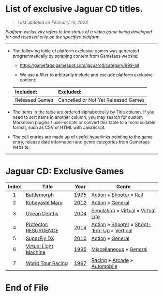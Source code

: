 ﻿# List of exclusive Jaguar CD titles.

> *Last updated on February 16, 2024*

_Platform exclusivity refers to the status of a video game being developed for and released only on the specified platform._

-----------------------------

 - The following table of platform exclusive games was generated programmatically by scraping content from Gamefaqs website: 

    - https://gamefaqs.gamespot.com/jaguarcd/category/999-all

    - We use a filter to arbitrarily include and exclude platform exclusive content:

      
    |Included:|Excluded:|
    |:--|:--|
    |Released Games|Cancelled or Not Yet Released Games


 - The items in the table are ordered alphabetically by Title column. If you need to sort items in another column, you may search for custom Markdown plugins / user-scripts or convert this table to a more suitable format, such as CSV or HTML with JavaScript.

 - The cell entries are made up of useful hyperlinks pointing to the game entry, release date information and genre categories from Gamefaqs website.

-----------------------------
# Jaguar CD∶ Exclusive Games
|Index|Title|Year|Genre|
|:--:|--|--|--|
|1|<a href="https://gamefaqs.gamespot.com/jaguarcd/916015-battlemorph" target="_blank" rel="noopener noreferrer">Battlemorph</a>|<a href="https://gamefaqs.gamespot.com/jaguarcd/916015-battlemorph/data" target="_blank" rel="noopener noreferrer">1995</a>|<a href="https://gamefaqs.gamespot.com/jaguarcd/category/54-action" target="_blank" rel="noopener noreferrer">Action</a> &raquo; <a href="https://gamefaqs.gamespot.com/jaguarcd/category/55-action-shooter" target="_blank" rel="noopener noreferrer">Shooter</a> &raquo; <a href="https://gamefaqs.gamespot.com/jaguarcd/category/81-action-shooter-rail" target="_blank" rel="noopener noreferrer">Rail</a>|
|2|<a href="https://gamefaqs.gamespot.com/jaguarcd/696407-kobayashi-maru" target="_blank" rel="noopener noreferrer">Kobayashi Maru</a>|<a href="https://gamefaqs.gamespot.com/jaguarcd/696407-kobayashi-maru/data" target="_blank" rel="noopener noreferrer">2012</a>|<a href="https://gamefaqs.gamespot.com/jaguarcd/category/54-action" target="_blank" rel="noopener noreferrer">Action</a> &raquo; <a href="https://gamefaqs.gamespot.com/jaguarcd/category/250-action-general" target="_blank" rel="noopener noreferrer">General</a>|
|3|<a href="https://gamefaqs.gamespot.com/jaguarcd/930339-ocean-depths" target="_blank" rel="noopener noreferrer">Ocean Depths</a>|<a href="https://gamefaqs.gamespot.com/jaguarcd/930339-ocean-depths/data" target="_blank" rel="noopener noreferrer">2004</a>|<a href="https://gamefaqs.gamespot.com/jaguarcd/category/46-simulation" target="_blank" rel="noopener noreferrer">Simulation</a> &raquo; <a href="https://gamefaqs.gamespot.com/jaguarcd/category/311-simulation-virtual" target="_blank" rel="noopener noreferrer">Virtual</a> &raquo; <a href="https://gamefaqs.gamespot.com/jaguarcd/category/242-simulation-virtual-virtual-life" target="_blank" rel="noopener noreferrer">Virtual Life</a>|
|4|<a href="https://gamefaqs.gamespot.com/jaguarcd/823874-protector-resurgence" target="_blank" rel="noopener noreferrer">Protector: RESURGENCE</a>|<a href="https://gamefaqs.gamespot.com/jaguarcd/823874-protector-resurgence/data" target="_blank" rel="noopener noreferrer">2014</a>|<a href="https://gamefaqs.gamespot.com/jaguarcd/category/54-action" target="_blank" rel="noopener noreferrer">Action</a> &raquo; <a href="https://gamefaqs.gamespot.com/jaguarcd/category/55-action-shooter" target="_blank" rel="noopener noreferrer">Shooter</a> &raquo; <a href="https://gamefaqs.gamespot.com/jaguarcd/category/313-action-shooter-shoot-em-up" target="_blank" rel="noopener noreferrer">Shoot-&#039;Em-Up</a> &raquo; <a href="https://gamefaqs.gamespot.com/jaguarcd/category/83-action-shooter-shoot-em-up-vertical" target="_blank" rel="noopener noreferrer">Vertical</a>|
|5|<a href="https://gamefaqs.gamespot.com/jaguarcd/696408-superfly-dx" target="_blank" rel="noopener noreferrer">SuperFly DX</a>|<a href="https://gamefaqs.gamespot.com/jaguarcd/696408-superfly-dx/data" target="_blank" rel="noopener noreferrer">2010</a>|<a href="https://gamefaqs.gamespot.com/jaguarcd/category/54-action" target="_blank" rel="noopener noreferrer">Action</a> &raquo; <a href="https://gamefaqs.gamespot.com/jaguarcd/category/250-action-general" target="_blank" rel="noopener noreferrer">General</a>|
|6|<a href="https://gamefaqs.gamespot.com/jaguarcd/916025-virtual-light-machine" target="_blank" rel="noopener noreferrer">Virtual Light Machine</a>|<a href="https://gamefaqs.gamespot.com/jaguarcd/916025-virtual-light-machine/data" target="_blank" rel="noopener noreferrer">1995</a>|<a href="https://gamefaqs.gamespot.com/jaguarcd/category/49-miscellaneous" target="_blank" rel="noopener noreferrer">Miscellaneous</a> &raquo; <a href="https://gamefaqs.gamespot.com/jaguarcd/category/256-miscellaneous-general" target="_blank" rel="noopener noreferrer">General</a>|
|7|<a href="https://gamefaqs.gamespot.com/jaguarcd/916026-world-tour-racing" target="_blank" rel="noopener noreferrer">World Tour Racing</a>|<a href="https://gamefaqs.gamespot.com/jaguarcd/916026-world-tour-racing/data" target="_blank" rel="noopener noreferrer">1997</a>|<a href="https://gamefaqs.gamespot.com/jaguarcd/category/47-racing" target="_blank" rel="noopener noreferrer">Racing</a> &raquo; <a href="https://gamefaqs.gamespot.com/jaguarcd/category/314-racing-arcade" target="_blank" rel="noopener noreferrer">Arcade</a> &raquo; <a href="https://gamefaqs.gamespot.com/jaguarcd/category/232-racing-arcade-automobile" target="_blank" rel="noopener noreferrer">Automobile</a>|

# End of File